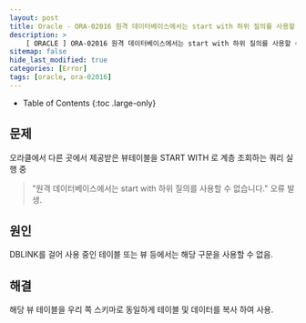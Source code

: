 ```yaml
---
layout: post
title: Oracle - ORA-02016 원격 데이터베이스에서는 start with 하위 질의를 사용할 수 없습니다.
description: >
    [ ORACLE ] ORA-02016 원격 데이터베이스에서는 start with 하위 질의를 사용할 수 없습니다.
sitemap: false
hide_last_modified: true
categories: [Error]
tags: [oracle, ora-02016]
---
```


- Table of Contents
{:toc .large-only}

## 문제
오라클에서 다른 곳에서 제공받은 뷰테이블을 START WITH 로 계층 조회하는 쿼리 실행 중 

> "원격 데이터베이스에서는 start with 하위 질의를 사용할 수 없습니다." 오류 발생.

## 원인
DBLINK를 걸어 사용 중인 테이블 또는 뷰 등에서는 해당 구문을 사용할 수 없음.

## 해결 
해당 뷰 테이블을 우리 쪽 스키마로 동일하게 테이블 및 데이터를 복사 하여 사용.

